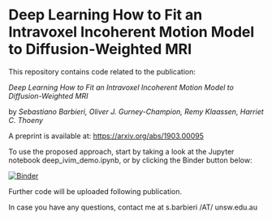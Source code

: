 # Deep Learning How to Fit an Intravoxel Incoherent Motion Model to Diffusion-Weighted MRI

This repository contains code related to the publication:

_Deep Learning How to Fit an Intravoxel Incoherent Motion Model to Diffusion-Weighted MRI_

by _Sebastiano Barbieri, Oliver J. Gurney-Champion, Remy Klaassen, Harriet C. Thoeny_

A preprint is available at: https://arxiv.org/abs/1903.00095

To use the proposed approach, start by taking a look at the Jupyter notebook deep_ivim_demo.ipynb, or by clicking the Binder button below:

[![Binder](https://mybinder.org/badge_logo.svg)](https://mybinder.org/v2/gh/mathieuboudreau/deep_ivim/master)

Further code will be uploaded following publication.

In case you have any questions, contact me at s.barbieri /AT/ unsw.edu.au

